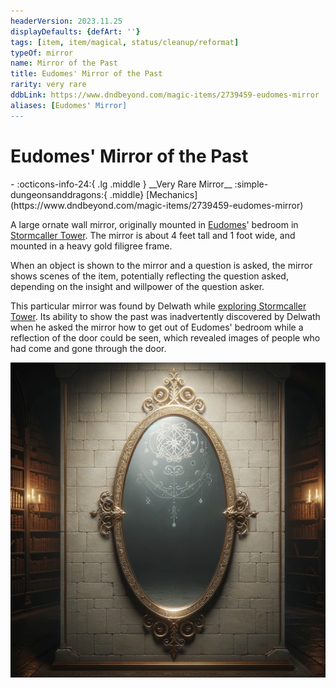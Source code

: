 ```yaml
---
headerVersion: 2023.11.25
displayDefaults: {defArt: ''}
tags: [item, item/magical, status/cleanup/reformat]
typeOf: mirror
name: Mirror of the Past
title: Eudomes' Mirror of the Past
rarity: very rare
ddbLink: https://www.dndbeyond.com/magic-items/2739459-eudomes-mirror
aliases: [Eudomes' Mirror]
---
```

# Eudomes' Mirror of the Past
<div class="grid cards ext-narrow-margin ext-one-column" markdown>
- :octicons-info-24:{ .lg .middle } __Very Rare Mirror__  
    :simple-dungeonsanddragons:{ .middle} [Mechanics](https://www.dndbeyond.com/magic-items/2739459-eudomes-mirror) 
</div>






A large ornate wall mirror, originally mounted in [Eudomes](<../../../../people/historical-figures/eudomes.md>)' bedroom in [Stormcaller Tower](<../../../../gazetteer/greater-dunmar/dunmari-basin/stormcaller-tower.md>). The mirror is about 4 feet tall and 1 foot wide, and mounted in a heavy gold filigree frame. 

When an object is shown to the mirror and a question is asked, the mirror shows scenes of the item, potentially reflecting the question asked, depending on the insight and willpower of the question asker.

This particular mirror was found by Delwath while [exploring Stormcaller Tower](<../../session-notes/session-16-dufr.md>). Its ability to show the past was inadvertently discovered by Delwath when he asked the mirror how to get out of Eudomes' bedroom while a reflection of the door could be seen, which revealed images of people who had come and gone through the door. 

![Mirror of the Past](../../../../assets/mirror-of-the-past.png)